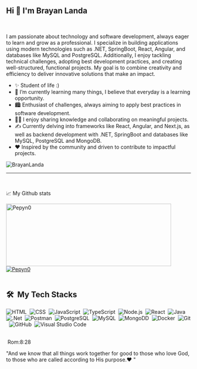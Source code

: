 ## Hi 👋 I'm Brayan Landa 
 <br>

 <!--Start Intro-->               
<p align="left">I am passionate about technology and software development, always eager to learn and grow as a professional. I specialize in building applications using modern technologies such as .NET, SpringBoot, React, Angular, and databases like MySQL and PostgreSQL. Additionally, I enjoy tackling technical challenges, adopting best development practices, and creating well-structured, functional projects. My goal is to combine creativity and efficiency to deliver innovative solutions that make an impact. </p>

- ✨ Student of life :)
- 🌱 I’m currently learning many things, I believe that everyday is a learning opportunity.
- 🏙 Enthusiast of challenges, always aiming to apply best practices in software development.
- 💁‍♂️ I enjoy sharing knowledge and collaborating on meaningful projects.
- ✍ Currently delving into frameworks like React, Angular, and Next.js, as well as backend development with .NET, SpringBoot and databases like MySQL, PostgreSQL and MongoDB.
- ❤ Inspired by the community and driven to contribute to impactful projects.
<!--End Intro-->

<!--Profile Count Badge-->
<p align="left">
  <img src="https://komarev.com/ghpvc/?username=BrayanLanda9&label=Profile%20views&color=770677&style=for-the-badge&logo=star" alt="BrayanLanda" style="padding-right:20px;" />
</p>

---
<br />

📈 My Github stats <br />
<div>
 <a href="https://github.com/BrayanLanda">
    <img width=450 height=170 align="center" alt="Pepyn0" src="https://github-readme-stats.vercel.app/api?username=BrayanLanda&theme=midnight-purple&show_icons=true&bg_color=0D1117&hide_border=true&count_private=true" />
  </a>
  <a href="https://github.com/BrayanLanda">
    <img align="center" alt="Pepyn0" src="https://github-readme-stats.vercel.app/api/top-langs/?username=BrayanLanda&theme=midnight-purple&layout=compact&bg_color=0D1117&hide_border=true&count_private=true" />
  </a>
</div>

<br />

<div>

  ## 🛠️ &nbsp;My Tech Stacks

  ![HTML](https://img.shields.io/badge/-HTML-0D1117?style=flat&logo=HTML5)&nbsp;
  ![CSS](https://img.shields.io/badge/-CSS-0D1117?style=flat&logo=CSS3&logoColor=1572B6)&nbsp;
  ![JavaScript](https://img.shields.io/badge/-JavaScript-0D1117?style=flat&logo=javascript)&nbsp;
  ![TypeScript](https://img.shields.io/badge/-TypeScript-0D1117?style=flat&logo=typescript)&nbsp;
  ![Node.js](https://img.shields.io/badge/-Node.js-0D1117?style=flat&logo=node.js)&nbsp;
  ![React](https://img.shields.io/badge/-React-0D1117?style=flat&logo=react)&nbsp;
  ![Java](https://img.shields.io/badge/-SpringBoot-0D1117?style=flat&logo=spring-boot)&nbsp;
  ![.Net](https://img.shields.io/badge/-.Net-0D1117?style=flat&logo=.net)&nbsp;
  ![Postman](https://img.shields.io/badge/-postman-0D1117?style=flat&logo=postman)&nbsp;
  ![PostgreSQL](https://img.shields.io/badge/-PostgreSQL-0D1117?style=flat&logo=postgresql)&nbsp;
  ![MySQL](https://img.shields.io/badge/-MySQL-0D1117?style=flat&logo=mysql)&nbsp;
  ![MongoDD](https://img.shields.io/badge/-MongoDB-0D1117?style=flat&logo=mongodb)&nbsp;
  ![Docker](https://img.shields.io/badge/-Docker-0D1117?style=flat&logo=docker)&nbsp;
  ![Git](https://img.shields.io/badge/-Git-0D1117?style=flat&logo=git)&nbsp;
  ![GitHub](https://img.shields.io/badge/-GitHub-0D1117?style=flat&logo=github)&nbsp;
  ![Visual Studio Code](https://img.shields.io/badge/-VS%20Code-0D1117?style=flat&logo=visual-studio-code&logoColor=007ACC)&nbsp;

</div>

<br>
<div>
   &nbsp;Rom:8:28
  <p>"And we know that all things work together for good to those who love God, to those who are called according to His purpose.❤ "</p>
</div>

